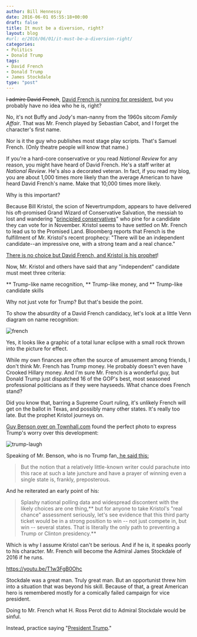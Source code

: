 ```yaml
---
author: Bill Hennessy
date: 2016-06-01 05:55:18+00:00
draft: false
title: It must be a diversion, right?
layout: blog
#url: e/2016/06/01/it-must-be-a-diversion-right/
categories:
- Politics
- Donald Trump
tags:
- David French
- Donald Trump
- James Stockdale
type: "post"
---
```


<del>I admire David French</del>, [David French is running for president](https://www.thegatewaypundit.com/2016/06/bill-kristols-3rd-party-candidate-white/), but you probably have no idea who he is, right?

No, it's not Buffy and Jody's man-nanny from the 1960s sitcom _Family Affair_. That was Mr. French played by Sebastian Cabot, and I forget the character's first name.

Nor is it the guy who publishes most stage play scripts. That's Samuel French. (Only theatre people will know that name.)

If you're a hard-core conservative or you read _National Review_ for any reason, you might have heard of David French. He's a staff writer at _National Review_. He's also a decorated veteran. In fact, if you read my blog, you are about 1,000 times more likely than the average American to have heard David French's name. Make that 10,000 times more likely.

Why is this important?

Because Bill Kristol, the scion of Nevertrumpdom, appears to have delivered his oft-promised Grand Wizard of Conservative Salvation, the messiah to lost and wandering "[principled conservatives](https://hennessysview.com/2016/05/14/how-conservatives-abandoned-principles-over-trump/)" who pine for a candidate they can vote for in November. Kristol seems to have settled on Mr. French to lead us to the Promised Land. Bloomberg reports that French is the fulfillment of Mr. Kristol's recent prophecy: "There will be an independent candidate--an impressive one, with a strong team and a real chance."

[There is no choice but David French, and Kristol is his prophet](https://www.bloomberg.com/politics/articles/2016-05-31/kristol-eyes-conservative-lawyer-for-independent-presidential-run)!

Now, Mr. Kristol and others have said that any "independent" candidate must meet three criteria:




** Trump-like name recognition,
** Trump-like money, and
** Trump-like candidate skills


Why not just vote for Trump? But that's beside the point.

To show the absurdity of a David French candidacy, let's look at a little Venn diagram on name recognition:

![french](https://hennessysview.com/wp-content/uploads/2016/06/french-1.jpg)


Yes, it looks like a graphic of a total lunar eclipse with a small rock thrown into the picture for effect.

While my own finances are often the source of amusement among friends, I don't think Mr. French has Trump money. He probably doesn't even have Crooked Hillary money. And I'm sure Mr. French is a wonderful guy, but Donald Trump just dispatched 16 of the GOP's best, most seasoned professional politicians as if they were hayseeds. What chance does French stand?

Did you know that, barring a Supreme Court ruling, it's unlikely French will get on the ballot in Texas, and possibly many other states. It's really too late. But the prophet Kristol journeys on.

[Guy Benson over on Townhall.com](https://townhall.com/tipsheet/guybenson/2016/05/31/breaking-bill-kristols-third-party-candidate-isconservative-writer-david-french-n2171656) found the perfect photo to express Trump's worry over this development:

![trump-laugh](https://hennessysview.com/wp-content/uploads/2016/06/trump-laugh.jpg)


Speaking of Mr. Benson, who is no Trump fan,[ he said this:](https://townhall.com/tipsheet/guybenson/2016/05/31/breaking-bill-kristols-third-party-candidate-isconservative-writer-david-french-n2171656)



> But the notion that a relatively little-known writer could parachute into this race at such a late juncture and have a prayer of winning even a single state is, frankly, preposterous.



And he reiterated an early point of his:



> Splashy national polling data and widespread discontent with the likely choices are one thing,** but for anyone to take Kristol's "real chance" assessment seriously, let's see evidence that this third party ticket would be in a strong position to win -- not just compete in, but win -- several states. That is literally the only path to preventing a Trump or Clinton presidency.**



Which is why I assume Kristol can't be serious. And if he is, it speaks poorly to his character. Mr. French will become the Admiral James Stockdale of 2016 if he runs.

https://youtu.be/T1w3FgB0Ohc

Stockdale was a great man. Truly great man. But an opportunist threw him into a situation that was beyond his skill. Because of that, a great American hero is remembered mostly for a comically failed campaign for vice president.

Doing to Mr. French what H. Ross Perot did to Admiral Stockdale would be sinful.

Instead, practice saying "[President Trump](https://hennessysview.com/2016/05/16/president-trump/)."
